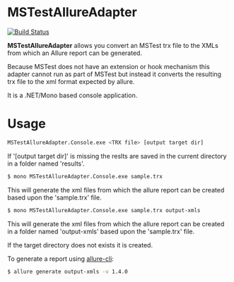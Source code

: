 MSTestAllureAdapter
===================

[![Build Status](https://travis-ci.org/allure-framework/allure-mstest-adapter.svg?branch=master)](https://travis-ci.org/allure-framework/allure-mstest-adapter)

**MSTestAllureAdapter** allows you convert an MSTest trx file to the XMLs from which an Allure report can be generated.

Because MSTest does not have an extension or hook mechanism this adapter cannot run as part of MSTest but instead it converts the resulting trx file to the xml format expected by allure.

It is a .NET/Mono based console application.


# Usage
```bash
MSTestAllureAdapter.Console.exe <TRX file> [output target dir]
```

If '[output target dir]' is missing the reslts are saved in the current directory in a folder named 'results'.

```bash
$ mono MSTestAllureAdapter.Console.exe sample.trx 
```

This will generate the xml files from which the allure report can be created based upon the 'sample.trx' file.

```bash
$ mono MSTestAllureAdapter.Console.exe sample.trx output-xmls
```

This will generate the xml files from which the allure report can be created in a folder named 'output-xmls' based upon the 'sample.trx' file.

If the target directory does not exists it is created.



To generate a report using [allure-cli](https://github.com/allure-framework/allure-cli/releases/tag/allure-cli-2.1): 
```bash
$ allure generate output-xmls -v 1.4.0
```
